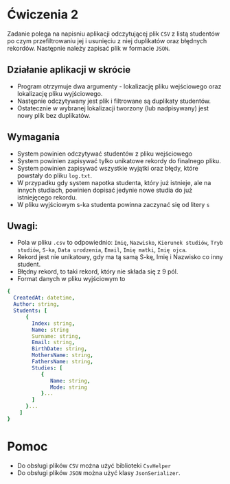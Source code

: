 # Ćwiczenia 2

Zadanie polega na napisniu aplikacji odczytującej plik `CSV` z listą studentów po czym przefiltrowaniu jej i usunięciu z niej duplikatów oraz błędnych rekordów. Następnie należy zapisać plik w formacie `JSON`.

## Działanie aplikacji w skrócie
* Program otrzymuje dwa argumenty - lokalizację pliku wejściowego oraz lokalizację pliku wyjściowego.
* Następnie odczytywany jest plik i filtrowane są duplikaty studentów.
* Ostatecznie w wybranej lokalizacji tworzony (lub nadpisywany) jest nowy plik bez duplikatów.

## Wymagania
* System powinien odczytywać studentów z pliku wejściowego
* System powinien zapisywać tylko unikatowe rekordy do finalnego pliku.
* System powinien zapisywać wszystkie wyjątki oraz błędy, które powstały do pliku `log.txt`.
* W przypadku gdy system napotka studenta, który już istnieje, ale na innych studiach, powinien dopisać jedynie nowe studia do już istniejęcego rekordu.
* W pliku wyjściowym s-ka studenta powinna zaczynać się od litery `s`

## Uwagi:
* Pola w pliku `.csv` to odpowiednio: `Imię`, `Nazwisko`, `Kierunek studiów`, `Tryb studiów`, `S-ka`, `Data urodzenia`, `Email`, `Imię matki`, `Imię ojca`.
* Rekord jest nie unikatowy, gdy ma tą samą S-kę, Imię i Nazwisko co inny student. 
* Błędny rekord, to taki rekord, który nie składa się z 9 pól.
* Format danych w pliku wyjściowym to 
```yaml
{
  CreatedAt: datetime,
  Author: string,
  Students: [
      {
        Index: string,
        Name: string
        Surname: string,
        Email: string,
        BirthDate: string,
        MothersName: string,
        FathersName: string,
        Studies: [
           {
              Name: string,
              Mode: string
           }...
        ]
      }...
    ]
}
```

# Pomoc
* Do obsługi plików `CSV` można użyć biblioteki `CsvHelper`
* Do obsługi plików `JSON` można użyć klasy `JsonSerializer`.
